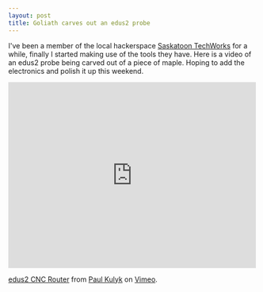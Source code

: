 ```yaml
---
layout: post
title: Goliath carves out an edus2 probe
---
```


I've been a member of the local hackerspace [Saskatoon TechWorks](http://sktechworks.ca) for a while, finally I started making use of the tools they have.  Here is a video of an edus2 probe being carved out of a piece of maple.  Hoping to add the electronics and polish it up this weekend.

<iframe src="http://player.vimeo.com/video/60525455" width="500" height="375" frameborder="0" webkitAllowFullScreen mozallowfullscreen allowFullScreen></iframe> <p><a href="http://vimeo.com/60525455">edus2 CNC Router</a> from <a href="http://vimeo.com/paulkulyk">Paul Kulyk</a> on <a href="http://vimeo.com">Vimeo</a>.</p>
